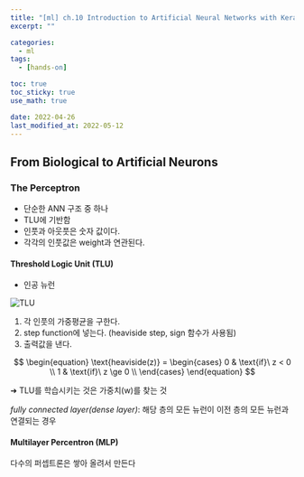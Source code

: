 ```yaml
---
title: "[ml] ch.10 Introduction to Artificial Neural Networks with Keras"
excerpt: ""

categories:
  - ml
tags:
  - [hands-on]

toc: true
toc_sticky: true
use_math: true

date: 2022-04-26
last_modified_at: 2022-05-12
---
```


## From Biological to Artificial Neurons

### The Perceptron

- 단순한 ANN 구조 중 하나
- TLU에 기반함
- 인풋과 아웃풋은 숫자 값이다.
- 각각의 인풋값은 weight과 연관된다.

#### Threshold Logic Unit (TLU)

- 인공 뉴런

![TLU](https://img1.daumcdn.net/thumb/R1280x0/?scode=mtistory2&fname=https%3A%2F%2Fblog.kakaocdn.net%2Fdn%2FdzHbTo%2Fbtq53upblrI%2FsZQKjqrh4TlJX4uXjgf0xk%2Fimg.png)  

1. 각 인풋의 가중평균을 구한다.
2. step function에 넣는다. (heaviside step, sign 함수가 사용됨)
3. 출력값을 낸다.

$$  
\begin{equation}  
    \text{heaviside(z)} = \begin{cases}  
        0 & \text{if}\ z < 0 \\  
        1 & \text{if}\ z \ge 0 \\  
    \end{cases}  
\end{equation}  
$$  

➜ TLU를 학습시키는 것은 가중치(w)를 찾는 것  

_fully connected layer(dense layer)_: 해당 층의 모든 뉴런이 이전 층의 모든 뉴런과 연결되는 경우  

#### Multilayer Percentron (MLP)

다수의 퍼셉트론은 쌓아 올려서 만든다  
